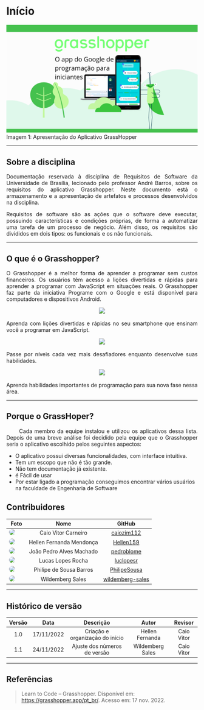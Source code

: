 # Início

<div style="text-align:center"><img src= "assets/inicio.png"/></div>
<figcaption>Imagem 1: Apresentação do Aplicativo GrassHopper  </figcaption>

---

## Sobre a disciplina

<p style="text-align: justify;">Documentação reservada à disciplina de Requisitos de Software da Universidade de Brasília, lecionado pelo professor André Barros, sobre os requisitos do aplicativo Grasshopper. Neste documento está o armazenamento e a apresentação de artefatos e processos desenvolvidos na disciplina.</p>

<p style="text-align: justify;">Requisitos de software são as ações que o software deve executar, possuindo características e condições próprias, de forma a automatizar uma tarefa de um processo de negócio. Além disso, os requisitos são divididos em dois tipos: os funcionais e os não funcionais.</p>

---

## O que é o Grasshopper?

<p style="text-align: justify;">O Grasshopper é a melhor forma de aprender a programar sem custos financeiros. Os usuários têm acesso a lições divertidas e rápidas para aprender a programar com JavaScript em situações reais. O Grasshopper faz parte da iniciativa Programe com o Google e está disponível para computadores e dispositivos Android.</p>

<div style="text-align:center"><img src= "https://grasshopper.app/assets/static/images/home-touts/adventure__waving.svg"/></div>
<p style="text-align: justify;">Aprenda com lições divertidas e rápidas no seu smartphone que ensinam você a programar em JavaScript.</p>

<div style="text-align:center"><img src= "https://grasshopper.app/assets/static/images/home-touts/adventure__coding.svg"/></div>
<p style="text-align: justify;">Passe por níveis cada vez mais desafiadores enquanto desenvolve suas habilidades.</p>

<div style="text-align:center"><img src= "https://grasshopper.app/assets/static/images/home-touts/adventure__journey.svg"/></div>
<p style="text-align: justify;">Aprenda habilidades importantes de programação para sua nova fase nessa área.</p>

---
## Porque o GrassHoper?
<p align="justify">&emsp;&emsp; Cada membro da equipe instalou e utilizou os aplicativos dessa lista. Depois de uma breve análise foi decidido pela equipe que o Grasshopper seria o aplicativo escolhido pelos seguintes aspectos:</p>

   - O aplicativo possui diversas funcionalidades, com interface intuitiva.
   - Tem um escopo que não é tão grande.
   - Não tem documentação já existente.
   - é Fácil de usar
   - Por estar ligado a programação conseguimos encontrar vários usuários na faculdade de Engenharia de Software

## Contribuidores

|                                                                                          **Foto**                                                                                          |         **Nome**         |                       **GitHub**                        |
| :----------------------------------------------------------------------------------------------------------------------------------------------------------------------------------------: | :----------------------: | :-----------------------------------------------------: |
|    <a href="https://github.com/caiozim112"><img src="https://avatars.githubusercontent.com/u/83408899?v=4" height="auto" width="90" style="border-radius:50%"></a> &nbsp; &nbsp; &nbsp;    |   Caio Vitor Carneiro    |       [caiozim112](https://github.com/caiozim112)       |
|    <a href="https://github.com/Hellen159"><img src="https://avatars.githubusercontent.com/u/84354824?v=4" height="auto" width="90" style="border-radius:50%"></a> &nbsp; &nbsp; &nbsp;     | Hellen Fernanda Mendonça |        [Hellen159](https://github.com/Hellen159)        |
|    <a href="https://github.com/pedroblome"><img src="https://avatars.githubusercontent.com/u/68927069?v=4" height="auto" width="90" style="border-radius:50%"></a> &nbsp; &nbsp; &nbsp;    | João Pedro Alves Machado |       [pedroblome](https://github.com/pedroblome)       |
|    <a href="https://github.com/luclopesr"><img src="https://avatars.githubusercontent.com/u/88348202?v=4" height="auto" width="90" style="border-radius:50%"></a> &nbsp; &nbsp; &nbsp;     |    Lucas Lopes Rocha     |        [luclopesr](https://github.com/luclopesr)        |
|   <a href="https://github.com/PhilipeSousa"><img src="https://avatars.githubusercontent.com/u/78869177?v=4" height="auto" width="90" style="border-radius:50%"></a> &nbsp; &nbsp; &nbsp;   | Philipe de Sousa Barros  |     [PhilipeSousa](https://github.com/PhilipeSousa)     |
| <a href="https://github.com/wildemberg-sales"><img src="https://avatars.githubusercontent.com/u/92035272?v=4" height="auto" width="90" style="border-radius:50%"></a> &nbsp; &nbsp; &nbsp; |     Wildemberg Sales     | [wildemberg-sales](https://github.com/wildemberg-sales) |

---

## Histórico de versão

| Versão |    Data    |            Descrição            |      Autor      | Revisor |
| :----: | :--------: | :-----------------------------: | :-------------: | :-----: |
|  1.0   | 17/11/2022 | Criação e organização do início | Hellen Fernanda | Caio Vitor|
|  1.1   | 24/11/2022 | Ajuste dos números de versão      | Wildemberg Sales | Caio Vitor |

---

## Referências

> Learn to Code – Grasshopper. Disponível em: <https://grasshopper.app/pt_br/>. Acesso em: 17 nov. 2022.
